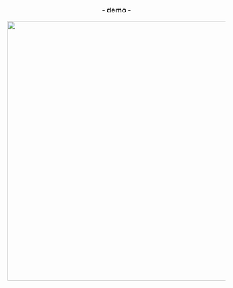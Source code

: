 <br>
<center>

### - demo -

<img src="https://github.com/RajaRakoto/img-docs/blob/master/birdhunter-js/demo.gif?raw=true" width="600">
</center>
